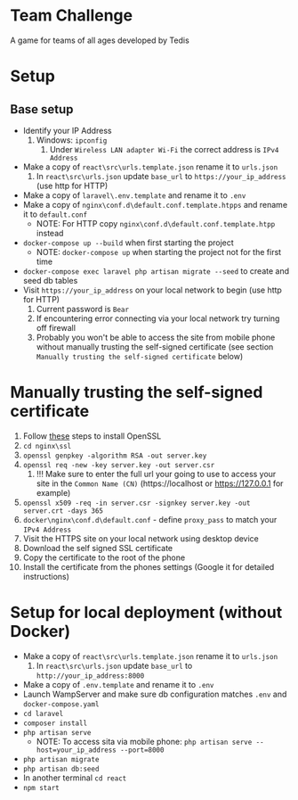 # Team Challenge
A game for teams of all ages developed by Tedis

# Setup

## Base setup
- Identify your IP Address
    1. Windows: `ipconfig`
        1. Under `Wireless LAN adapter Wi-Fi` the correct address is `IPv4 Address`
- Make a copy of `react\src\urls.template.json` rename it to `urls.json`
    1. In `react\src\urls.json` update `base_url` to `https://your_ip_address` (use http for HTTP)
- Make a copy of `laravel\.env.template` and rename it to `.env`
- Make a copy of `nginx\conf.d\default.conf.template.htpps` and rename it to `default.conf`
    - NOTE: For HTTP copy `nginx\conf.d\default.conf.template.htpp` instead
- `docker-compose up --build` when first starting the project
    - NOTE: `docker-compose up` when starting the project not for the first time
- `docker-compose exec laravel php artisan migrate --seed` to create and seed db tables
- Visit `https://your_ip_address` on your local network to begin (use http for HTTP)
    1. Current password is `Bear`
    2. If encountering error connecting via your local network try turning off firewall
    3. Probably you won't be able to access the site from mobile phone without manually trusting the self-signed certificate (see section `Manually trusting the self-signed certificate` below)

# Manually trusting the self-signed certificate
1. Follow [these](https://tecadmin.net/install-openssl-on-windows/) steps to install OpenSSL
2. `cd nginx\ssl`
3. `openssl genpkey -algorithm RSA -out server.key`
4. `openssl req -new -key server.key -out server.csr`
    1. !!! Make sure to enter the full url your going to use to access your site in the `Common Name (CN)` (https://localhost or https://127.0.0.1 for example)
5. `openssl x509 -req -in server.csr -signkey server.key -out server.crt -days 365`
6. `docker\nginx\conf.d\default.conf` - define `proxy_pass` to match your `IPv4 Address`
7. Visit the HTTPS site on your local network using desktop device
8. Download the self signed SSL certificate
9. Copy the certificate to the root of the phone
10. Install the certificate from the phones settings (Google it for detailed instructions)

# Setup for local deployment (without Docker)
- Make a copy of `react\src\urls.template.json` rename it to `urls.json`
    1. In `react\src\urls.json` update `base_url` to `http://your_ip_address:8000`
- Make a copy of `.env.template` and rename it to `.env`
- Launch WampServer and make sure db configuration matches `.env` and `docker-compose.yaml`
- `cd laravel`
- `composer install`
- `php artisan serve`
  - NOTE: To access sita via mobile phone: `php artisan serve --host=your_ip_address --port=8000`
- `php artisan migrate`
- `php artisan db:seed`
- In another terminal `cd react`
- `npm start`
